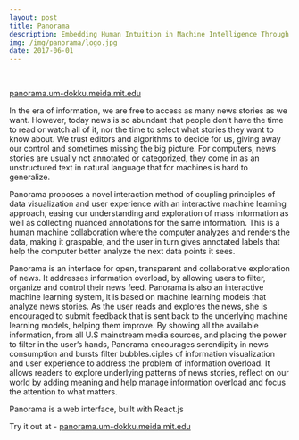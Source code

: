 ```yaml
---
layout: post
title: Panorama
description: Embedding Human Intuition in Machine Intelligence Through Interactive Data Visualization
img: /img/panorama/logo.jpg
date: 2017-06-01
---
```


<div class="img_row">
	<a href="{{ site.baseurl }}/img/panorama/panorama.jpg"><img class="col one" src="{{ site.baseurl }}/img/panorama/panorama.jpg" alt=""></a>
	<a href="{{ site.baseurl }}/img/panorama/main.jpg"><img class="col one" src="{{ site.baseurl }}/img/panorama/main.jpg" alt=""></a>
	<a href="{{ site.baseurl }}/img/panorama/detail.jpg"><img class="col one" src="{{ site.baseurl }}/img/panorama/detail.jpg" alt=""></a>
</div>

<a href="http://panorama.um-dokku.meida.mit.edu">panorama.um-dokku.meida.mit.edu</a>

In the era of information, we are free to access as many news stories as we want. However, today news is so abundant that people don’t have the time to read or watch all of it, nor the time to select what stories they want to know about. We trust editors and algorithms to decide for us, giving away our control and sometimes missing the big picture.
For computers, news stories are usually not annotated or categorized, they come in as an unstructured text in natural language that for machines is hard to generalize.

Panorama proposes a novel interaction method of coupling principles of data visualization and user experience with an interactive machine learning approach, easing our understanding and exploration of mass information as well as collecting nuanced annotations for the same information. This is a human machine collaboration where the computer analyzes and renders the data, making it graspable, and the user in turn gives annotated labels that help the computer better analyze the next data points it sees.

Panorama is an interface for open, transparent and collaborative exploration of news. It addresses information overload, by allowing users to filter, organize and control their news feed. Panorama is also an interactive machine learning system, it is based on machine learning models that analyze news stories. As the user reads and explores the news, she is encouraged to submit feedback that is sent back to the underlying machine learning models, helping them improve.
By showing all the available information, from all U.S mainstream media sources, and placing the power to filter in the user’s hands, Panorama encourages serendipity in news consumption and bursts filter bubbles.ciples of information visualization and user experience  to address the problem of information overload. It allows readers to explore underlying patterns of news stories, reflect on our world by adding meaning and help manage information overload and focus the attention to what matters.

Panorama is a web interface, built with React.js

Try it out at - <a href="http://panorama.um-dokku.meida.mit.edu">panorama.um-dokku.meida.mit.edu</a>